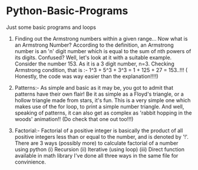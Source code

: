 # Python-Basic-Programs
Just some basic programs and loops


1) Finding out the Armstrong numbers within a given range...
Now what is an Armstrong Number? 
According to the definition, an Armstrong number is an 'n' digit number which is equal to the sum of nth powers of its digits.
Confused? Well, let's look at it with a suitable example.
Consider the number 153. As it is a 3 digit number, n=3.
Checking Armstrong condition, that is :-
1^3 + 5^3 + 3^3
= 1 + 125 + 27
= 153..!!!
( Honestly, the code was way easier than the explanation!!!!)


2) Patterns:-
As simple and basic as it may be, you got to admit that patterns have their own flair!
Be it as simple as a Floyd's triangle, or a hollow triangle made from stars, it's fun. This is a very simple one which makes use of the for loop, to print a simple number triangle.
And well, speaking of patterns, it can also get as complex as 'rabbit hopping in the woods' animation!! (Do check that one out too!!!)


3) Factorial:-
Factorial of a positive integer is basically the product of all positive integers less than or equal to the number, and is denoted by '!'.
There are 3 ways (possibly more) to calculate factorial of a number using python
(i) Recursion 
(ii) Iterative (using loop)
(iii) Direct function available in math library
I've done all three ways in the same file for convinience.
